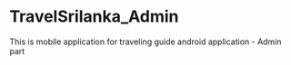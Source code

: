 # TravelSrilanka_Admin
This is mobile application for traveling guide android application - Admin part 
